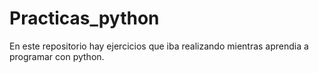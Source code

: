 # Practicas_python
En este repositorio hay ejercicios que iba realizando mientras aprendia a programar con python.
